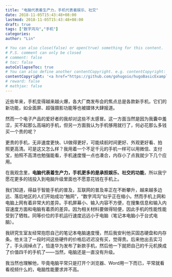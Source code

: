 ```yaml
---
title: "电脑代表着生产力，手机代表着娱乐、社交"
date: 2018-11-05T15:43:48+08:00
lastmod: 2018-11-05T15:43:48+08:00
draft: true
tags: ["数字鸿沟","手机"]
categories: 
author: "Lin"

# You can also close(false) or open(true) something for this content.
# P.S. comment can only be closed
# comment: false
# toc: false
autoCollapseToc: true
# You can also define another contentCopyright. e.g. contentCopyright: "This is another copyright."
contentCopyright: '<a href="https://github.com/gohugoio/hugoBasicExample" rel="noopener" target="_blank">See origin</a>'
# reward: false
# mathjax: false
---
```

近些年来，手机变得越来越火爆，各大厂商发布会的焦点总是各款新手机，它们的新功能，如全面屏、超强摄影功能等也被媒体大肆报道。



然而一个电子产品的爱好者的我却对这些不太感冒。这一方面当然是因为我囊中羞涩，买不起那么高端的手机，但另一方面我认为手机够用就行了，何必花那么多钱买一个贵的呢？



更贵的手机，无非速度更快、UI做得更好，可能续航时间更好、外观更好看、拍照更高清。可是这又怎么样？我用着一个不足千元的手机一样可以用微信、支付宝，拍照不高清也勉强能看，手机速度慢一点也凑合，内存小了点我就少下几个应用。



在我观念里，**电脑代表着生产力，手机更多的是承担娱乐、社交的功能**，所以我宁愿花更多的钱投入到电脑升级里面也不愿意花钱在手机上。



我们知道，得益于智能手机的普及，互联网的普及率正在不断攀升，越来越多边远、落后地区的人们开始成功“触网”，“数字鸿沟”似乎正在缩小。然而手机上网和电脑上网有着非常大的差异。手机屏幕小、输入内容不方便，在搜集信息和输入内容速度方面和电脑有着质的差异。因为相关材料要做得轻便，因此手机的性能性能受到了牺牲。同等价位的手机运行速度远远小于电脑（笔记本电脑小于台式电脑）。



我研究生室友经常抱怨自己的笔记本电脑速度慢，然后我安利他买固态硬盘和内存条。他关注了一段时间这些硬件的价格后迟迟没有买，觉得贵。后来他出去实习了，手头阔绰点了，恰逢华为发布了新款手机，然后他一下就把自己的千元机换成了价值四千的手机了——当然，电脑还是一直没有升级。



我当然也理解他，毕竟电脑平常只是打开个浏览器、Word用一下而已，平常就看看视频什么的，电脑性能要求并不高。

